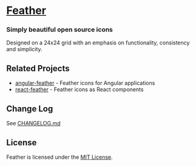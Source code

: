 [Feather](https://feathericons.com)
===

### Simply beautiful open source icons

Designed on a 24x24 grid with an emphasis on functionality, consistency and simplicity.

Related Projects
---

 - [angular-feather](https://github.com/michaelbazos/angular-feather) - Feather icons for Angular applications
 - [react-feather](https://github.com/carmelopullara/react-feather) - Feather icons as React components

Change Log
---

See [CHANGELOG.md](https://github.com/colebemis/feather/blob/master/CHANGELOG.md)

License
---

Feather is licensed under the [MIT License](http://opensource.org/licenses/MIT).
